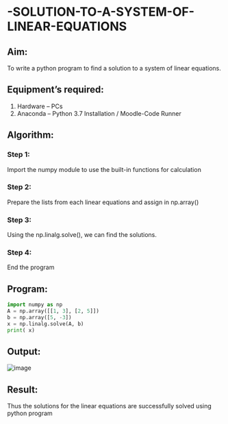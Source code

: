 # -SOLUTION-TO-A-SYSTEM-OF-LINEAR-EQUATIONS
## Aim:
To write a python program to find a solution to a system of linear equations.
## Equipment’s required:
1. 	Hardware – PCs
2. 	Anaconda – Python 3.7 Installation / Moodle-Code Runner
## Algorithm:
### Step 1: 
Import the numpy module to use the built-in functions for calculation
### Step 2: 
Prepare the lists from each linear equations and assign in np.array()
### Step 3: 
Using the np.linalg.solve(), we can find the solutions.
### Step 4: 
End the program
## Program:

```python
import numpy as np
A = np.array([[1, 3], [2, 5]])
b = np.array([5, -3])
x = np.linalg.solve(A, b)
print( x)
```
## Output:

![image](https://github.com/user-attachments/assets/c53b4c56-d40c-4eb1-9331-eaed783ff8e1)

## Result: 
Thus the solutions for the linear equations are successfully solved using python program

